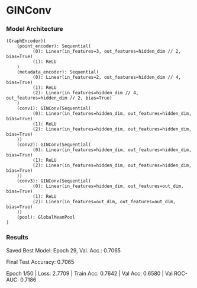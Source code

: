 # GINConv

### Model Architecture

    (GraphEncoder)( 
        (point_encoder): Sequential(  
              (0): Linear(in_features=3, out_features=hidden_dim // 2, bias=True)  
              (1): ReLU  
        )  
        (metadata_encoder): Sequential(  
              (0): Linear(in_features=2, out_features=hidden_dim // 4, bias=True)  
              (1): ReLU  
              (2): Linear(in_features=hidden_dim // 4, out_features=hidden_dim // 2, bias=True)  
        )  
        (conv1): GINConv(Sequential(  
              (0): Linear(in_features=hidden_dim, out_features=hidden_dim, bias=True)  
              (1): ReLU  
              (2): Linear(in_features=hidden_dim, out_features=hidden_dim, bias=True)  
        ))  
        (conv2): GINConv(Sequential(  
              (0): Linear(in_features=hidden_dim, out_features=hidden_dim, bias=True)  
              (1): ReLU  
              (2): Linear(in_features=hidden_dim, out_features=hidden_dim, bias=True)  
        ))  
        (conv3): GINConv(Sequential(  
              (0): Linear(in_features=hidden_dim, out_features=out_dim, bias=True)  
              (1): ReLU  
              (2): Linear(in_features=out_dim, out_features=out_dim, bias=True)  
        ))  
        (pool): GlobalMeanPool   
    )


### Results

Saved Best Model: Epoch 29, Val. Acc.: 0.7065

Final Test Accuracy: 0.7065

Epoch 1/50 | Loss: 2.7709 | Train Acc: 0.7642 | Val Acc: 0.6580 | Val ROC-AUC: 0.7186
